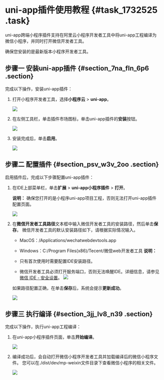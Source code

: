 # uni-app插件使用教程 {#task_1732525 .task}

uni-app跨端小程序插件支持在阿里云小程序开发者工具中将uni-app工程编译为微信小程序，并同时打开微信开发者工具。

确保您安装的是最新版本小程序开发者工具。

## 步骤一 安装uni-app插件 {#section_7na_fln_6p6 .section}

完成以下操作，安装uni-app插件：

1.  打开小程序开发者工具，选择**小程序云** \> **uni-app**。 

    ![](http://static-aliyun-doc.oss-cn-hangzhou.aliyuncs.com/assets/img/1372230/156595321455998_zh-CN.png)

2.  在左侧工具栏，单击插件市场图标，单击uni-app插件的**安装**按钮。 

    ![](http://static-aliyun-doc.oss-cn-hangzhou.aliyuncs.com/assets/img/1372230/156595321455991_zh-CN.png)

3.  安装完成后，单击**启用**。 

    ![](http://static-aliyun-doc.oss-cn-hangzhou.aliyuncs.com/assets/img/1372230/156595321455996_zh-CN.png)


## 步骤二 配置插件 {#section_psv_w3v_2oo .section}

启用插件后，完成以下步骤配置uni-app插件：

1.  在IDE上部菜单栏，单击**扩展** \> **uni-app小程序插件** \> **打开**。 

    **说明：** 确保您打开的是小程序uni-app项目工程，否则无法打开uni-app插件配置页面。

    ![](http://static-aliyun-doc.oss-cn-hangzhou.aliyuncs.com/assets/img/1372230/156595321456016_zh-CN.png)

2.  在**微信开发者工具路径**文本框中输入微信开发者工具的安装路径，然后单击**保存**。 微信开发者工具的默认安装路径如下，请根据实际情况输入。

    -   MacOS：/Applications/wechatwebdevtools.app
    -   Windows：C:/Program Files\(x86\)/Tecent/微信web开发者工具
    **说明：** 

    -   只有首次使用时需要配置IDE安装路径。
    -   微信开发者工具必须打开服务端口，否则无法唤醒IDE。详细信息，请参见[微信 IDE - 安全设置](https://developers.weixin.qq.com/miniprogram/dev/devtools/settings.html#%E5%AE%89%E5%85%A8%E8%AE%BE%E7%BD%AE)。
    ![](http://static-aliyun-doc.oss-cn-hangzhou.aliyuncs.com/assets/img/1372230/156595321556003_zh-CN.png)

    如果路径配置正确，在单击**保存**后，系统会提示**更新成功**。

    ![](http://static-aliyun-doc.oss-cn-hangzhou.aliyuncs.com/assets/img/1372230/156595321556009_zh-CN.png)


## 步骤三 执行编译 {#section_3jj_lv8_n39 .section}

完成以下操作，执行uni-app工程编译：

1.  在uni-app小程序插件页面，单击**开始编译**。 

    ![](http://static-aliyun-doc.oss-cn-hangzhou.aliyuncs.com/assets/img/1372230/156595321556011_zh-CN.png)

2.  编译成功后，会自动打开微信小程序开发者工具并加载编译后的微信小程序文件。 您可以在./dist/dev/mp-weixin文件目录下查看微信小程序的相关文件。

    ![](http://static-aliyun-doc.oss-cn-hangzhou.aliyuncs.com/assets/img/1372230/156595321556014_zh-CN.png)



